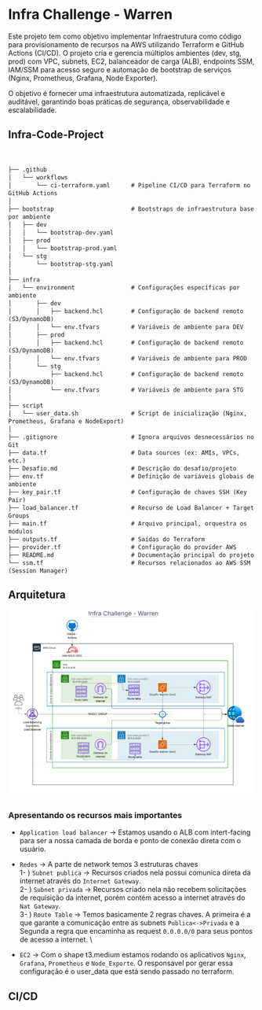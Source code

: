 #  Infra Challenge - Warren

Este projeto tem como objetivo implementar Infraestrutura como código para provisionamento de recursos na AWS utilizando Terraform e GitHub Actions (CI/CD). O projeto cria e gerencia múltiplos ambientes (dev, stg, prod) com VPC, subnets, EC2, balanceador de carga (ALB), endpoints SSM, IAM/SSM para acesso seguro e automação de bootstrap de serviços (Nginx, Prometheus, Grafana, Node Exporter).

O objetivo é fornecer uma infraestrutura automatizada, replicável e auditável, garantindo boas práticas de segurança, observabilidade e escalabilidade.

## Infra-Code-Project

```


├── .github
│   └── workflows
│       └── ci-terraform.yaml      # Pipeline CI/CD para Terraform no GitHub Actions
│
├── bootstrap                      # Bootstraps de infraestrutura base por ambiente
│   ├── dev
│   │   └── bootstrap-dev.yaml
│   ├── prod
│   │   └── bootstrap-prod.yaml
│   └── stg
│       └── bootstrap-stg.yaml
│
├── infra
│   └── environment                # Configurações específicas por ambiente
│       ├── dev
│       │   ├── backend.hcl        # Configuração de backend remoto (S3/DynamoDB)
│       │   └── env.tfvars         # Variáveis de ambiente para DEV
│       ├── prod
│       │   ├── backend.hcl        # Configuração de backend remoto (S3/DynamoDB)
│       │   └── env.tfvars         # Variáveis de ambiente para PROD
│       └── stg
│           ├── backend.hcl        # Configuração de backend remoto (S3/DynamoDB)
│           └── env.tfvars         # Variáveis de ambiente para STG
│
├── script
│   └── user_data.sh               # Script de inicialização (Nginx, Prometheus, Grafana e NodeExport)
│
├── .gitignore                     # Ignora arquivos desnecessários no Git
├── data.tf                        # Data sources (ex: AMIs, VPCs, etc.)
├── Desafio.md                     # Descrição do desafio/projeto
├── env.tf                         # Definição de variáveis globais de ambiente
├── key_pair.tf                    # Configuração de chaves SSH (Key Pair)
├── load_balancer.tf               # Recurso de Load Balancer + Target Groups
├── main.tf                        # Arquivo principal, orquestra os módulos
├── outputs.tf                     # Saídas do Terraform
├── provider.tf                    # Configuração do provider AWS
├── README.md                      # Documentação principal do projeto
└── ssm.tf                         # Recursos relacionados ao AWS SSM (Session Manager)
```
## Arquitetura

![APIGTW](imagens/Arquitetura.png) 

### Apresentando os recursos mais importantes
- ``Application load balancer`` -> Estamos usando o ALB com intert-facing para ser a nossa camada de borda e ponto de conexão direta com o usuário.

- ``Redes`` ->  A parte de network temos 3 estruturas chaves \
    1- ) ``Subnet publica`` -> Recursos criados nela possui comunica direta da internet através do ``Internet Gateway``. \
    2- ) ``Subnet privada`` -> Recursos criado nela não recebem solicitações de requisição da internet, porém contém acesso a internet através do ``Nat Gateway``. \
    3- ) ``Route Table`` -> Temos basicamente 2 regras chaves. A primeira é a que garante a comunicação entre as subnets ``Publica<->Privada`` e a Segunda a regra que encaminha as request ``0.0.0.0/0`` para seus pontos de acesso a internet. \

- ``EC2`` -> Com o shape t3.medium estamos rodando os aplicativos ``Nginx``, ``Grafana``, ``Prometheus`` e ``Node_Exporte``. O responsavel por gerar essa configuração é o user_data que está sendo passado no terraform.

## CI/CD

